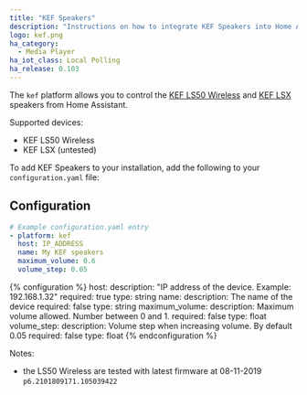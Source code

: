 ```yaml
---
title: "KEF Speakers"
description: "Instructions on how to integrate KEF Speakers into Home Assistant."
logo: kef.png
ha_category:
  - Media Player
ha_iot_class: Local Polling
ha_release: 0.103
---
```


The `kef` platform allows you to control the [KEF LS50 Wireless](https://international.kef.com/products/ls50-wireless) and [KEF LSX](https://international.kef.com/products/lsx) speakers from Home Assistant.

Supported devices:

- KEF LS50 Wireless
- KEF LSX (untested)

To add KEF Speakers to your installation, add the following to your `configuration.yaml` file:

## Configuration

```yaml
# Example configuration.yaml entry
- platform: kef
  host: IP_ADDRESS
  name: My KEF speakers
  maximum_volume: 0.6
  volume_step: 0.05
```

{% configuration %}
host:
  description: "IP address of the device. Example: 192.168.1.32"
  required: true
  type: string
name:
  description: The name of the device
  required: false
  type: string
maximum_volume:
  description: Maximum volume allowed. Number between 0 and 1.
  required: false
  type: float
volume_step:
  description: Volume step when increasing volume. By default 0.05
  required: false
  type: float
{% endconfiguration %}

Notes:
- the LS50 Wireless are tested with latest firmware at 08-11-2019 `p6.2101809171.105039422`

[KEF Speakers]: /integrations/kef/
